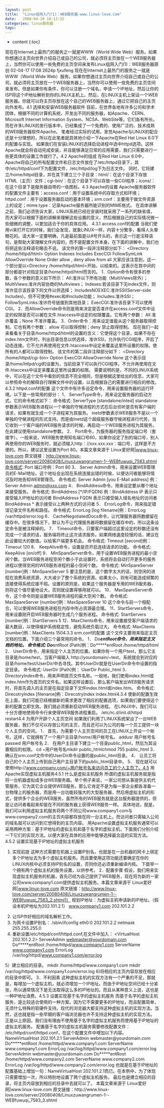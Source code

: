 ```yaml
---
layout: post
title:  "Linux组网入门(1)：WEB服务器-www.linux-love.com"
date:   2008-04-10 10:12:32
categories: linux服务器
tags:
---
```


* content
{:toc}

现在在Internet上最热门的服务之一就是WWW（World Wide Web）服务。如果你想通过主页向世界介绍自己或自己的公司，就必须将主页放在一个WEB服务器上，当然你可以使用一些免费的主页空间来发布Linux组网入门(1)：WEB服务器原创 02-04-17 17:08 2624p fjxufeng
现在在Internet上最热门的服务之一就是WWW（World Wide Web）服务。如果你想通过主页向世界介绍自己或自己的公司，就必须将主页放在一个WEB服务器上，当然你可以使用一些免费的主页空间来发布。但是如果你有条件，你可以注册一个域名，申请一个IP地址，然后让你的ISP将这个IP地址解析到你的LINUX主机上。然后，在LINUX主机上架设一个WEB服务器。你就可以将主页存放在这个自己的WEB服务器上，通过它把自己的主页向外发布。4.1 选择和安装WEB服务器软件
目前，在世界各地有许多公司和学术团体，根据不同的计算机系统，开发出不同的服务器，如Apache、CERN、Microsoft Internet Information System、NCSA、WebSite等。它们各有所长。而在许多LINUX的发行版本中，已经集成了一个免费的、使用广泛的、技术成熟的WEB服务器软件Apache。
笔者经过实际的试用，发觉Apache与LINUX的配合还是十分理想的，所以在此笔者就具体地介绍一下Apache在Red Hat Linux 6.0下的配置与实现。
如果我们在安装LINUX的选择启动进程中选中httpd选项。这样Apache就会将自动完成安装，并且能够满足日常的应用需要，我们只需要进行一些更具体的设置工作就行了。4.2 Apache的组成
在Red Hat Linux 6.0中，Apache将自己的所有配置文件和日志文件放在了/etc/httpd目录下，其中/etc/httpd/conf下为配置文件，/etc/httpd/log下为日志文件。
同时，它将建立/home/httpd目录，并在其下建立三个子目录：html/：在这个目录下存放HTML（主页）文件；cgi-bin/：在这个目录下可以存放一些CGI程序；icons/：在这个目录下是服务器自带的一些图标。4.3 Apache的设置
Apache服务器软件的配置文件主要有：access.conf：用于设置系统中的存取方式和环境；httpd.conf：用于设置服务器启动的基本环境；srm.conf：主要用于做文件资源上的设定；mime.type：记录Apache服务器所能识别的MIME格式。
在具体讲解之前，我们必须告诉大家，LINUX系统已经在安装时就采用了一系列的缺省值，而大家可以根据下面的讲解来理解这些设置的意义，然后根据自己的实际情况做一些细微的调整，以更加适合于你的具体应用。
4.3.1 access.conf的配置
当我们使用vi来打开它的时候，我们会发现，就象LINUX一样，内容十分繁多，看得人头晕眼花的。请大家一定要明确，凡是最前面是以#号开头的，表示这一行是注释语句，是帮助大家理解文件内容的，而不是配置文件本身。在下面的讲解中，我们也将把这些注释语句略去不说。
该文件的第一段非注释部分如下：
<Directory /home/httpd/html>
Option Indexes Includes ExecCGI FollowSymLink
AllowOverride None
Order allow , deny
allow from all</Directory>
大家应该注意到，这一个部分是以<Directory /home/httpd/html>开始，以</Directory>结束的。这表示在其中间的部分都是针对指定目录/home/httpd/html而言的。
1．Option命令有很多的参数，各个参数的意义如下所示：
All:准许以下所有功能（MultiViews除外）； 
MultiViews:准许内容协商的Multiviews；
Indexes:若该目录下无index文件，则准许显示该目录下的文件以供选择； 
IncludesNOEXEC:准许SSI(Server-side Includes)，但不可使用#exec和#include功能；
Includes:准许SSI；
FollowSymLinks:准许符号链接到其他目录；
ExecCGI:准许该目录下可以使用CGI。
2．而AllowOverride命令则是用来决定是否准许在access.conf文件中设定的权限是否可以被在文件.htaccess中设定的权限覆盖。它有两个参数：
All 准许覆盖；None 不准许覆盖。
3．Order命令：用来设定谁能从这个服务器取得控制。它也有两个参数：
allow 可以取得控制；deny 禁止取得控制。
现在我们一起来看看关于目录/home/httpd/html的设置的含义：它使得这个目录，如果不存在index.htm文件时，列出目录信息以供选择，准许SSI，允许执行CGI程序，开启了动态连接。它不允许再使用在文件.htaccess中设定来覆盖这里所设置的权限。使所有的人都可以取得控制。
该文件的第二段非注释部分如下：
<Directory /home/httpd/cgi-bin>
Option ExecCGI
AllowOverride None
</Directory>
这个表示目录/home/httpd/cgi的设置为，当前目录下可以执行CGI程序。不允许再使用在文件.htaccess中设定来覆盖这里所设置的权限。
需要说明的是，不同的LINUX系统中，可以在这个文件中看到的信息不完全相同，但是根据这里给出的信息，大家可以参照命令的解释自行理解文件中的设置，以及根据自己的需要进行相应的修改。4.3.2 httpd.conf的配置
这个文件中有许多设定命令，用来设置服务器的运行环境。以下是一些常用的部分：
1． ServerType命令，用来设定服务器的启动方式。它的命令格式如下：
命令格式: ServerType [standalone/inted]
standalone参数表示WEB服务进程以一个单独的守候进程的方式在后台侦听是否有客户端的请求，如果有就生成一个子进程来为其服务。
inetd参数表示WEB服务不是以一个单独的守候进程的形式支持。而是由Inetd这个超级服务器守候进程进行代劳，当它收到一个客户端的WEB服务请求的时候，再启动一个WEB服务进程为其服务。
在此建议使用standalone参数。
2． Port命令，为服务器的服务指定端口号（套接字）。一般来说，WEB服务使用知名端口号80，如果你设定了别的端口号，别人再使用你的WEB服务时，就必须输入http：//xxx.xxx.xxx：端口号，这样是不方便的。所以，建议这里设置为Port 80。本篇文章来源于 Linux爱好网|www.linux-love.com 原文链接：http://www.linux-love.com/server/20080408/Linuxzuwangrumen-1--WEBfuwuqi_7583.shtml命令格式: Port 端口号例：Port 80
3． Server Admin命令，用来设置WEB管理员的E-Mail地址。这个地址会出现在系统连接出错的时候，以便访问者能够将情况及时地告知WEB管理员。
命令格式: Server Admin [you E-Mail address]
例：Server Admin admin@xxx.com
4． BindAddress命令，用来设定要从哪个地址来接受服务。
命令格式: BindAddress [*/IP/FQDN]
例：BindAddress IP 表示只接受输入IP地址的访问者
BindAddress FQDN 表示只接受输入域名地址的访问者
BindAddress * 表示接受以上两种方式的访问者
5． ErrorLog命令，用来指定错误记录文件名称和路径。
命令格式: ErrorLog [log filename]例：ErrorLog /var/httpd/error.log
6． CacheNegotiatedDocs命令，让代理服务器将数据留在缓存中。在很多情况下，默认为不让代理服务器将数据留在缓存中的，所以这条设定命令是被注释掉的。
7． Timeout命令，只要客户端超过这里设定的秒数还没有完成一个请求的话，服务端将终止这次请求服务。如果网络速度较慢的话，建议在此设置较大的数值。以给客户端更多机会。
命令格式: Timeout [second]例：Timeout 120
8． KeepAlive命令，设置是否开启连续请求的功能。
命令格式: KeepAlive [on/off]
9． MinSpareServer命令，用于设置WEB服务进程的最小空闲个数。当WEB服务进程空闲个数小于此设置时，系统将会自动打开更多的服务进程以使得空闲的WEB服务进程的最小空闲个数。
命令格式: MinSpareServer [number]例：MinSpareServer 5
要注意的是，这个数字太大的话，则空闲的进程在浪费系统资源，大大减少了整个系统的资源。如果太小，则有可能造成频繁的连接使得系统应接不瑕。设置的原则是，如果这个服务器是专用的WEB服务器，则将这个值尽量地设大，否则就设置得够用就可以。
10． MaxSpareServer命令，这个命令则是设置WEB服务进程的最大空闲个数。
命令格式: MaxSpareServer [number]例：MaxSpareServer 10
这个命令与前一个相配合，可以使得WEB服务进程在内存中所占资源最合理。
11．StartServers命令，用来设置刚开启WEB服务器时生成几个服务进程。
命令格式: StartServers [number]例：StartServers 5
12．MaxClients命令，用来设置接受客户端请求的最大数目，以使得维护系统稳定性，避免系统负载过大。
命令格式: MaxClients [number]例：MaxClients 1504.3.3 srm.conf的配置
这个文件主要用来指定主页文档的位置。下面介绍三个最常用的命令。
1． Do*****entRoot命令，用来指定主文档的地址。
命令格式: Do*****entRoot [Path]例：Do*****entRoot /home/httpd/html
2． UserDir命令，用来指定个人主页的位置。如果你有一个用户test，那么它主目录是/home/test，当客户端输入 http://yourdomain/~test，系统就会到对应的目录/home/test/UserDir/中去寻找。其中UserDir就是在UserDir命令中设置的指定目录。
命令格式: UserDir [Path]例： UserDir Public_html
3． DirectoryIndex命令，用来声明首页文件名称。一般地，我们使用index.html或index.htm作为首页的文件名。如果这样设置后，那么客户端发出WEB服务请求时，将首先调入的主页是在指定目录下文件index.html或index.htm。
命令格式: DirecotryIndex [filename]例：DirecotryIndex index.html4.3.4 使新的配置生效
在上面，我们可能已经根据新的需求更改了相应的配置选项，如果我们要使得这个新的配置立即生效。我们就必须重新启动WEB服务进程。
在LINUX中，我们可以十分方便地使用命令行来使得WEB服务进程重启。
/etc/rc.d/init.d/httpd restart4.4 为用户开辟个人主页空间
如果我们利用了LINUX系统架设了一台WEB服务器，我们不仅可以存放公司的主页，而且还可以为公司的每一个员工提供一块个人主页的空间。
1． 首先，为需要个人主页空间的员工在LINUX上开设一个帐号。这样，它就拥有了一个用户主目录/home/用户帐号名。
addusr 用户帐号名passwd 用户帐号名
2． 在用户主目录下建立一个目录public_html，然后为其设置相应的权限。
cd ~用户帐号名mkdir public_htmlchmod 755 public_html
3． 确认在srm.conf文件中的UserDir命令设置的是public_html目录。
4． 让员工将自己的个人主页上传到自己用户主目录下的public_html目录中。
5． 现在就可以使用http://www.company.com/~用户帐号名来访问员工的个人主页了。4.5 用Apache实现虚拟主机服务4.5.1 什么是虚拟主机服务
所谓的虚拟主机服务就是指将一台机器虚拟成多台WEB服务器。举个例子来说，一家公司想从事提供主机代管服务，它为其它企业提供WEB服务。那么它肯定不是为每一家企业都各准备一台物理上的服务器，而是用一台功能较强大的大型服务器，然后用虚拟主机的形式，提供多个企业的WEB服务，虽然所有的WEB服务就是这台服务器提供的，但是让访问者看起来却是在不同的服务器上获得WEB服务一样。
具体地说，就是，我们可以利用虚拟主机服务将两个不同公司www.company1.com与www.company2.com的主页内容都存放在同一台主机上。而访问者只需输入公司的域名就可以访问到它想得到的主页内容。
用Apache设置虚拟主机服务通常可以采用两种方案：基于IP地址的虚拟主机和基于名字的虚拟主机，下面我们分别介绍一下它们的实现方法。以便大家在具体的应用中能够选择最合适的实现方法。4.5.2 设置实现基于IP地址的虚拟主机服务
1. 实现前提
这种方式需要在机器上设置IP别名，也就是在一台机器的网卡上绑定多个IP地址去为多个虚拟主机服务。而且要使用这项功能还要确定在你的LINUX内核中必须支持IP别名的设置，否则你还必须重新编译内核。
下面举一个拥有两个虚拟主机的服务设置，以供参考。
2．配置步骤
假设，我们用来实现虚拟主机服务的机器，首先已经为自己提供了WEB服务，现在将为新的一家公司www.company1.com提供虚拟主机服务。本篇文章来源于 Linux爱好网|www.linux-love.com 原文链接：http://www.linux-love.com/server/20080408/Linuxzuwangrumen-1--WEBfuwuqi_7583_2.shtml1） 规划IP地址：为虚拟主机申请新的IP地址。（假设本机IP地址为202.101.2.1）
www.company1.com 202.101.2.2
2) 让ISP作好相应的域名解析工作。
3) 为网卡设置IP别名：
/sbin/ifconfig eth0:0 202.101.2.2 netmask 255.255.255.0
4) 重新设置/etc/httpd/conf/httpd.conf,在文件中加入：
<VirtualHost 202.101.2.2>
ServerAdmin webmaster@yourdomain.com
Do*****entRoot /home/httpd/www.company1.com
ServerName www.company1.com
ErrorLog /var/log/httpd/www.company1.com/error.log
</VirtualHost>
5）建立相应的目录。
mkdir /home/httpd/www.company1.com
mkdir /var/log/httpd/www.company1.com/error.log
6)将相应的主页内容存放在相应的目录中即可。
3．不利因素
这种虚拟主机的实现方法有一个严重的不足，那就是，每增加一个虚拟主机，就必须增加一个IP地址。而由于IP地址空间已经十分紧张，所以通常情况下是无法取得这么多的IP地址的。而且从某种意义上说，这也是一种IP地址浪费。4.5.3 设置实现基于名字的虚拟主机服务
而基于名字的虚拟主机服务，是比较适合使用的一种方案。因为它不需要更多的IP地址，而且配置简单，无须什么特殊的软硬件支持。现代的浏览器大都支持这种虚拟主机的实现方法。当然，这也就是指一些早期的客户端浏览器也许不支持这种虚拟主机的实现方法。
正是以上原因，我们没有理由不使用基于名字的虚拟主机服务而使用基于IP地址的虚拟主机服务。
配置基于名字的虚拟主机服务需要修改配置文件： 
/etc/httpd/conf/httpd.conf，在这个配置文件中增加以下内容。
NameVirtualHost 202.101.2.1<VirtualHost 202.101.2.1>
ServerAdmin webmaster@yourdomain.com
Do*****entRoot /home/httpd/www.company1.com
ServerName www.company1.com
ErrorLog /var/log/httpd/www.company1.com/error.log
</VirtualHost><VirtualHost 202.101.2.1>
ServerAdmin webmaster@yourdomain.com
Do*****entRoot /home/httpd/www.company2.com
ServerName www.company2.com
ErrorLog /var/log/httpd/www.company2.com/error.log
</VirtualHost>也就是在基于IP地址的配置基础上增加一句：NameVirtualHost 202.101.2.1而已。在本例中，为了体现只需要增加一次，所以特别地设置了两个虚拟主机服务。
最后也是建立相应的目录，将主页内容放到相应的目录中去就可以了。
本篇文章来源于 Linux爱好网|www.linux-love.com 原文链接：http://www.linux-love.com/server/20080408/Linuxzuwangrumen-1--WEBfuwuqi_7583_3.shtml
        
